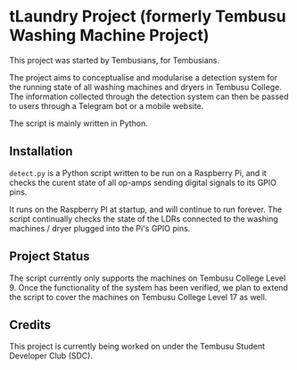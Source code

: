 # tLaundry Project (formerly Tembusu Washing Machine Project)

This project was started by Tembusians, for Tembusians.

The project aims to conceptualise and modularise a detection system for the running state of all washing machines and dryers in Tembusu College. The information collected through the detection system can then be passed to users through a Telegram bot or a mobile website.

The script is mainly written in Python.

## Installation

`detect.py` is a Python script written to be run on a Raspberry Pi, and it checks the curent state of all op-amps sending digital signals to its GPIO pins. 

It runs on the Raspberry PI at startup, and will continue to run forever. The script continually checks the state of the LDRs connected to the washing machines / dryer plugged into the Pi's GPIO pins.

## Project Status

The script currently only supports the machines on Tembusu College Level 9. Once the functionality of the system has been verified, we plan to extend the script to cover the machines on Tembusu College Level 17 as well.

## Credits

This project is currently being worked on under the Tembusu Student Developer Club (SDC).
